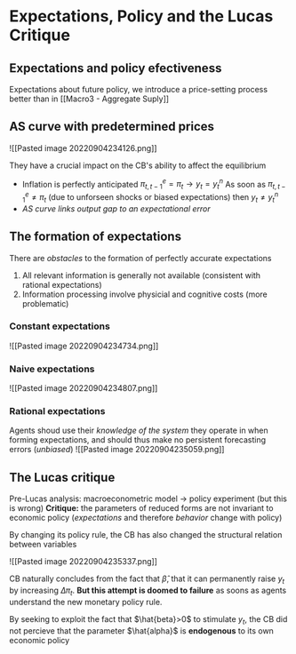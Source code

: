 # Expectations, Policy and the Lucas Critique
## Expectations and policy efectiveness
Expectations about future policy, we introduce a price-setting process better than in [[Macro3 - Aggregate Suply]]

## AS curve with predetermined prices
![[Pasted image 20220904234126.png]]

They have a crucial impact on the CB's ability to affect the equilibrium
 - Inflation is perfectly anticipated $\pi_{t,t-1}^e=\pi_t \rightarrow y_t=y_t^n$ 
	As soon as $\pi_{t,t-1}^e \neq \pi_t$ (due to unforseen shocks or biased expectations) then $y_t \neq y_t^n$  
 -  *AS curve links output gap to an expectational error*

## The formation of expectations
There are *obstacles* to the formation of perfectly accurate expectations
1. All relevant information is generally not available (consistent with rational expectations)
2. Information processing involve physicial and cognitive costs (more problematic)

### Constant expectations
![[Pasted image 20220904234734.png]]

### Naive expectations
![[Pasted image 20220904234807.png]]

### Rational expectations
Agents shoud use their *knowledge of the system* they operate in when forming expectations, and should thus make no persistent forecasting errors (*unbiased*)
![[Pasted image 20220904235059.png]]

## The Lucas critique
Pre-Lucas analysis: macroeconometric model $\rightarrow$ policy experiment (but this is wrong)
**Critique:** the parameters of reduced forms are not invariant to economic policy (*expectations* and therefore *behavior* change with policy)

By changing its policy rule, the CB has also changed the structural relation between variables 

![[Pasted image 20220904235337.png]]

CB naturally concludes from the fact that $\hat{\beta}$, that it can permanently raise $y_t$ by increasing $\Delta \pi_t$. **But this attempt is doomed to failure**  as soons as agents understand the new monetary policy rule.

By seeking to exploit the fact that $\hat{beta}>0$ to stimulate $y_t$, the CB did not percieve that the parameter $\hat{alpha}$ is **endogenous** to its own economic policy



